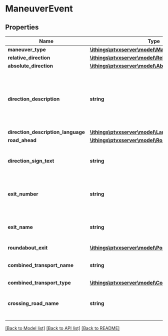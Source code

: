 # ManeuverEvent

## Properties
Name | Type | Description | Notes
------------ | ------------- | ------------- | -------------
**maneuver_type** | [**\ithings\ptvxserver\model\ManeuverType**](ManeuverType.md) |  | [optional] 
**relative_direction** | [**\ithings\ptvxserver\model\RelativeDirection**](RelativeDirection.md) |  | [optional] 
**absolute_direction** | [**\ithings\ptvxserver\model\AbsoluteDirectionInteger**](AbsoluteDirectionInteger.md) |  | [optional] 
**direction_description** | **string** | A descriptive text for the current maneuver. The language can be specified by profile.RequestProfile.userLanguage. The profile.RequestProfile.mapLanguage will not be considered, geographical names such as road names are always given in the local language. | [optional] 
**direction_description_language** | [**\ithings\ptvxserver\model\LanguageCode**](LanguageCode.md) |  | [optional] 
**road_ahead** | [**\ithings\ptvxserver\model\RoadDescriptor**](RoadDescriptor.md) |  | [optional] 
**direction_sign_text** | **string** | The city names and road numbers on a signpost at the current location to follow for the current maneuver. Empty if no signpost is present or the data is not available. | [optional] 
**exit_number** | **string** | The number of an exit or interchange of a highway or a freeway-like road. Only present if the maneuver type is CHANGE or EXIT. Empty if the data does not contain an exit number. | [optional] 
**exit_name** | **string** | The name of an exit or interchange of a highway or a freeway-like road. Only present if the maneuver type is CHANGE or EXIT. Empty if the data does not contain an exit name. | [optional] 
**roundabout_exit** | [**\ithings\ptvxserver\model\PositiveInteger**](PositiveInteger.md) |  | [optional] 
**combined_transport_name** | **string** | The name of the combined transport to take a the current location. Only present if the maneuver type is TAKE\\_COMBINED\\_TRANSPORT. | [optional] 
**combined_transport_type** | [**\ithings\ptvxserver\model\CombinedTransportType**](CombinedTransportType.md) |  | [optional] 
**crossing_road_name** | **string** | The name of the crossing road at which a U-turn has to be made. Only present if the maneuver type is MAKE\\_U\\_TURN and if the U-turn takes place at a crossing. | [optional] 

[[Back to Model list]](../../README.md#documentation-for-models) [[Back to API list]](../../README.md#documentation-for-api-endpoints) [[Back to README]](../../README.md)

